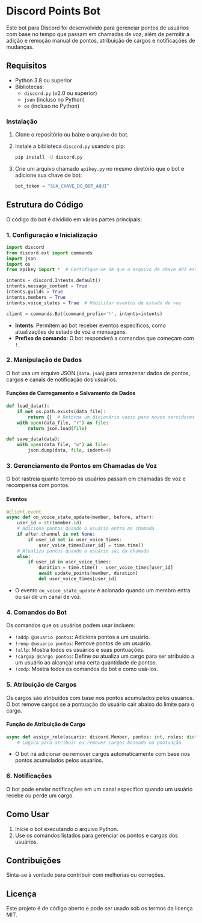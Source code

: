 # Discord Points Bot

Este bot para Discord foi desenvolvido para gerenciar pontos de usuários com base no tempo que passam em chamadas de voz, além de permitir a adição e remoção manual de pontos, atribuição de cargos e notificações de mudanças.

## Requisitos

- Python 3.8 ou superior
- Bibliotecas:
  - `discord.py` (v2.0 ou superior)
  - `json` (incluso no Python)
  - `os` (incluso no Python)

### Instalação

1. Clone o repositório ou baixe o arquivo do bot.
2. Instale a biblioteca `discord.py` usando o pip:

   ```bash
   pip install -U discord.py
   ```

3. Crie um arquivo chamado `apikey.py` no mesmo diretório que o bot e adicione sua chave de bot:

   ```python
   bot_token = "SUA_CHAVE_DO_BOT_AQUI"
   ```

## Estrutura do Código

O código do bot é dividido em várias partes principais:

### 1. Configuração e Inicialização

```python
import discord
from discord.ext import commands
import json
import os
from apikey import *  # Certifique-se de que o arquivo de chave API está configurado corretamente

intents = discord.Intents.default()
intents.message_content = True
intents.guilds = True
intents.members = True
intents.voice_states = True  # Habilitar eventos de estado de voz

client = commands.Bot(command_prefix='!', intents=intents)
```
- **Intents**: Permitem ao bot receber eventos específicos, como atualizações de estado de voz e mensagens.
- **Prefixo de comando**: O bot responderá a comandos que começam com `!`.

### 2. Manipulação de Dados

O bot usa um arquivo JSON (`data.json`) para armazenar dados de pontos, cargos e canais de notificação dos usuários.

#### Funções de Carregamento e Salvamento de Dados
```python
def load_data():
    if not os.path.exists(data_file):
        return {}  # Retorna um dicionário vazio para novos servidores
    with open(data_file, "r") as file:
        return json.load(file)

def save_data(data):
    with open(data_file, "w") as file:
        json.dump(data, file, indent=4)
```

### 3. Gerenciamento de Pontos em Chamadas de Voz

O bot rastreia quanto tempo os usuários passam em chamadas de voz e recompensa com pontos.

#### Eventos
```python
@client.event
async def on_voice_state_update(member, before, after):
    user_id = str(member.id)
    # Adiciona pontos quando o usuário entra na chamada
    if after.channel is not None:
        if user_id not in user_voice_times:
            user_voice_times[user_id] = time.time()
    # Atualiza pontos quando o usuário sai da chamada
    else:
        if user_id in user_voice_times:
            duration = time.time() - user_voice_times[user_id]
            await update_points(member, duration)
            del user_voice_times[user_id]
```
- O evento `on_voice_state_update` é acionado quando um membro entra ou sai de um canal de voz.

### 4. Comandos do Bot

Os comandos que os usuários podem usar incluem:

- `!addp @usuario pontos`: Adiciona pontos a um usuário.
- `!remp @usuario pontos`: Remove pontos de um usuário.
- `!allp`: Mostra todos os usuários e suas pontuações.
- `!cargop @cargo pontos`: Define ou atualiza um cargo para ser atribuído a um usuário ao alcançar uma certa quantidade de pontos.
- `!cmdp`: Mostra todos os comandos do bot e como usá-los.

### 5. Atribuição de Cargos

Os cargos são atribuídos com base nos pontos acumulados pelos usuários. O bot remove cargos se a pontuação do usuário cair abaixo do limite para o cargo.

#### Função de Atribuição de Cargo
```python
async def assign_role(usuario: discord.Member, pontos: int, roles: dict, notify_channel_id: int):
    # Lógica para atribuir ou remover cargos baseado na pontuação
```
- O bot irá adicionar ou remover cargos automaticamente com base nos pontos acumulados pelos usuários.

### 6. Notificações

O bot pode enviar notificações em um canal específico quando um usuário recebe ou perde um cargo.

## Como Usar

1. Inicie o bot executando o arquivo Python.
2. Use os comandos listados para gerenciar os pontos e cargos dos usuários.

## Contribuições

Sinta-se à vontade para contribuir com melhorias ou correções. 

## Licença

Este projeto é de código aberto e pode ser usado sob os termos da licença MIT.

